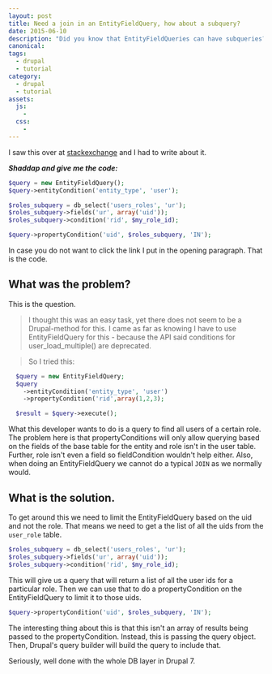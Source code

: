```yaml
---
layout: post
title: Need a join in an EntityFieldQuery, how about a subquery?
date: 2015-06-10
description: "Did you know that EntityFieldQueries can have subqueries? They can."
canonical:
tags:
  - drupal
  - tutorial
category:
  - drupal
  - tutorial
assets:
  js:
    -
  css:
    -
---
```


I saw this over at [stackexchange](http://drupal.stackexchange.com/a/153695/17227) and I had to write about it.

_**Shaddap and give me the code:**_

```php
$query = new EntityFieldQuery();
$query->entityCondition('entity_type', 'user');

$roles_subquery = db_select('users_roles', 'ur');
$roles_subquery->fields('ur', array('uid'));
$roles_subquery->condition('rid', $my_role_id);

$query->propertyCondition('uid', $roles_subquery, 'IN');
```

In case you do not want to click the link I put in the opening paragraph. That is the code.

## What was the problem?

This is the question.

> I thought this was an easy task, yet there does not seem to be a Drupal-method for this. I came as far as knowing I have to use EntityFieldQuery for this - because the API said conditions for user_load_multiple() are deprecated.

> So I tried this:

```php
  $query = new EntityFieldQuery;
  $query
    ->entityCondition('entity_type', 'user')
    ->propertyCondition('rid',array(1,2,3);

  $result = $query->execute();
```

What this developer wants to do is a query to find all users of a certain role. The problem here is that propertyConditions will only allow querying based on the fields of the base table for the entity and role isn't in the user table. Further, role isn't even a field so fieldCondition wouldn't help either. Also, when doing an EntityFieldQuery we cannot do a typical ```JOIN``` as we normally would.

## What is the solution.

To get around this we need to limit the EntityFieldQuery based on the uid and not the role. That means we need to get a the list of all the uids from the ```user_role``` table.

```php
$roles_subquery = db_select('users_roles', 'ur');
$roles_subquery->fields('ur', array('uid'));
$roles_subquery->condition('rid', $my_role_id);
```

This will give us a query that will return a list of all the user ids for a particular role. Then we can use that to do a propertyCondition on the EntityFieldQuery to limit it to those uids.

```php
$query->propertyCondition('uid', $roles_subquery, 'IN');
```

The interesting thing about this is that this isn't an array of results being passed to the propertyCondition. Instead, this is passing the query object. Then, Drupal's query builder will build the query to include that.

Seriously, well done with the whole DB layer in Drupal 7.

